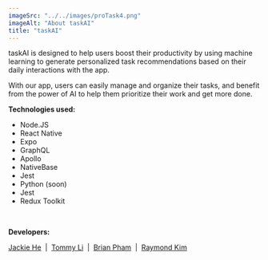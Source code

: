 ```yaml
---
imageSrc: "../../images/proTask4.png"
imageAlt: "About taskAI"
title: "taskAI"
---
```


taskAI is designed to help users boost their productivity by using machine learning to generate personalized task recommendations based on their daily interactions with the app. 

With our app, users can easily manage and organize their tasks, and benefit from the power of AI to help them prioritize their work and get more done.

<strong>Technologies used:</strong>
<ul>
    <li>Node.JS</li>
    <li>React Native</li>
    <li>Expo</li>
    <li>GraphQL</li>
    <li>Apollo</li>
    <li>NativeBase</li>
    <li>Jest</li>
    <li>Python (soon)</li>
    <li>Jest</li>
    <li>Redux Toolkit</li>
</ul>
<br />

<strong>Developers:</strong>
<div>
    <a href="https://www.linkedin.com/in/jackie-he/" target="_blank">Jackie He</a>
    <span>&nbsp;|&nbsp;</span>
    <a href="https://www.linkedin.com/in/tommyli10" target="_blank">Tommy Li</a>
    <span>&nbsp;|&nbsp;</span>
    <a href="https://www.linkedin.com/in/brpham13/" target="_blank">Brian Pham</a>
    <span>&nbsp;|&nbsp;</span>
    <a href="https://www.linkedin.com/in/raymondhkim/" target="_blank">Raymond Kim</a>
</div>